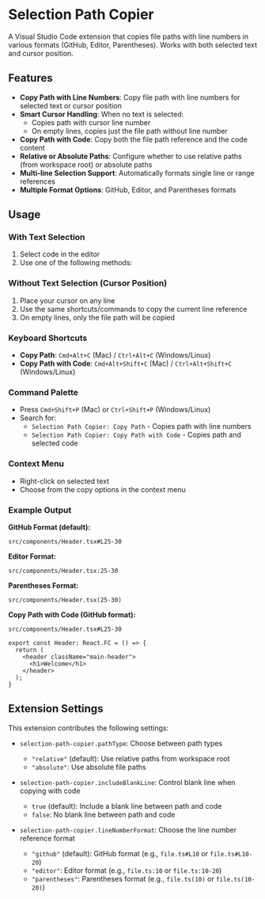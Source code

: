 # Selection Path Copier

A Visual Studio Code extension that copies file paths with line numbers in various formats (GitHub, Editor, Parentheses). Works with both selected text and cursor position.

## Features

- **Copy Path with Line Numbers**: Copy file path with line numbers for selected text or cursor position
- **Smart Cursor Handling**: When no text is selected:
  - Copies path with cursor line number
  - On empty lines, copies just the file path without line number
- **Copy Path with Code**: Copy both the file path reference and the code content
- **Relative or Absolute Paths**: Configure whether to use relative paths (from workspace root) or absolute paths
- **Multi-line Selection Support**: Automatically formats single line or range references
- **Multiple Format Options**: GitHub, Editor, and Parentheses formats

## Usage

### With Text Selection
1. Select code in the editor
2. Use one of the following methods:

### Without Text Selection (Cursor Position)
1. Place your cursor on any line
2. Use the same shortcuts/commands to copy the current line reference
3. On empty lines, only the file path will be copied

### Keyboard Shortcuts
   - **Copy Path**: `Cmd+Alt+C` (Mac) / `Ctrl+Alt+C` (Windows/Linux)
   - **Copy Path with Code**: `Cmd+Alt+Shift+C` (Mac) / `Ctrl+Alt+Shift+C` (Windows/Linux)

### Command Palette
   - Press `Cmd+Shift+P` (Mac) or `Ctrl+Shift+P` (Windows/Linux)
   - Search for:
     - `Selection Path Copier: Copy Path` - Copies path with line numbers
     - `Selection Path Copier: Copy Path with Code` - Copies path and selected code

### Context Menu
   - Right-click on selected text
   - Choose from the copy options in the context menu

### Example Output

**GitHub Format (default):**
```
src/components/Header.tsx#L25-30
```

**Editor Format:**
```
src/components/Header.tsx:25-30
```

**Parentheses Format:**
```
src/components/Header.tsx(25-30)
```

**Copy Path with Code (GitHub format):**
```
src/components/Header.tsx#L25-30

export const Header: React.FC = () => {
  return (
    <header className="main-header">
      <h1>Welcome</h1>
    </header>
  );
}
```

## Extension Settings

This extension contributes the following settings:

* `selection-path-copier.pathType`: Choose between path types
  - `"relative"` (default): Use relative paths from workspace root
  - `"absolute"`: Use absolute file paths

* `selection-path-copier.includeBlankLine`: Control blank line when copying with code
  - `true` (default): Include a blank line between path and code
  - `false`: No blank line between path and code

* `selection-path-copier.lineNumberFormat`: Choose the line number reference format
  - `"github"` (default): GitHub format (e.g., `file.ts#L10` or `file.ts#L10-20`)
  - `"editor"`: Editor format (e.g., `file.ts:10` or `file.ts:10-20`)
  - `"parentheses"`: Parentheses format (e.g., `file.ts(10)` or `file.ts(10-20)`)
